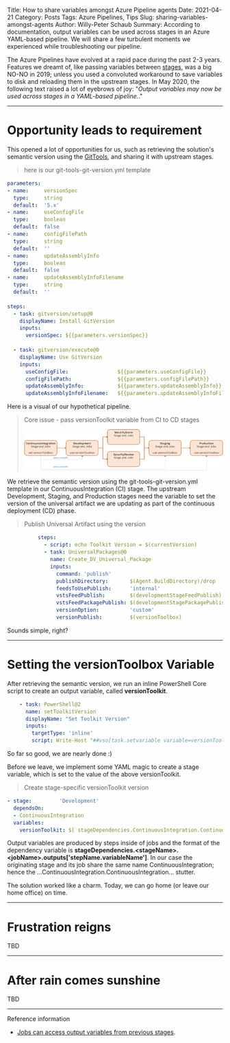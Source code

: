 Title: How to share variables amongst Azure Pipeline agents
Date: 2021-04-21
Category: Posts
Tags: Azure Pipelines, Tips
Slug: sharing-variables-amongst-agents
Author: Willy-Peter Schaub
Summary: According to documentation, output variables can be used across stages in an Azure YAML-based pipeline. We will share a few turbulent moments we experienced while troubleshooting our pipeline.

The Azure Pipelines have evolved at a rapid pace during the past 2-3 years. Features we dreamt of, like passing variables between [stages](https://docs.microsoft.com/en-us/azure/devops/pipelines/process/stages?view=azure-devops&tabs=yaml), was a big NO-NO in 2019; unless you used a convoluted workaround to save variables to disk and reloading them in the upstream stages. In May 2020, the following text raised a lot of eyebrows of joy: "_Output variables may now be used across stages in a YAML-based pipeline._."

---

# Opportunity leads to requirement

This opened a lot of opportunities for us, such as retrieving the solution's semantic version using the [GitTools](https://github.com/GitTools), and sharing it with upstream stages.

> here is our git-tools-git-version.yml template

```yml
parameters:
- name:     versionSpec
  type:     string
  default:  '5.x'
- name:     useConfigFile
  type:     boolean
  default:  false
- name:     configFilePath
  type:     string
  default:  ''
- name:     updateAssemblyInfo
  type:     boolean
  default:  false
- name:     updateAssemblyInfoFilename
  type:     string
  default:  ''
  
steps:
  - task: gitversion/setup@0
    displayName: Install GitVersion
    inputs:
      versionSpec: ${{parameters.versionSpec}}

  - task: gitversion/execute@0
    displayName: Use GitVersion
    inputs:
      useConfigFile:                ${{parameters.useConfigFile}}
      configFilePath:               ${{parameters.configFilePath}}
      updateAssemblyInfo:           ${{parameters.updateAssemblyInfo}}
      updateAssemblyInfoFilename:   ${{parameters.updateAssemblyInfoFilename}}
```

Here is a visual of our hypothetical pipeline. 

> Core issue - pass versionToolkit variable from CI to CD stages
>
> ![Pipeline ownership](/images/sharing-variables-amongst-agents-1.png)

We retrieve the semantic version using the git-tools-git-version.yml template in our ContinuousIntegration (CI) stage. The upstream Development, Staging, and Production stages need the variable to set the version of the universal artifact we are updating as part of the continuous deployment (CD) phase.

> Publish Universal Artifact using the version

```yml
          steps:
            - script: echo Toolkit Version = $(currentVersion)
            - task: UniversalPackages@0
              name: Create_DV_Universal_Package
              inputs:
                command: 'publish'
                publishDirectory:       $(Agent.BuildDirectory)/drop
                feedsToUsePublish:      'internal'
                vstsFeedPublish:        $(developmentStageFeedPublish)
                vstsFeedPackagePublish: $(developmentStagePackagePublish)
                versionOption:          'custom'
                versionPublish:         $(versionToolbox)
```

Sounds simple, right?

---

# Setting the versionToolbox Variable

After retrieving the semantic version, we run an inline PowerShell Core script to create an output variable, called **versionToolkit**.

```yml
    - task: PowerShell@2
      name: setToolkitVersion
      displayName: "Set Toolkit Version"
      inputs:
        targetType: 'inline'
        script: Write-Host "##vso[task.setvariable variable=versionToolkit;isOutput=true]$(GitVersion.MajorMinorPatch)"
```

So far so good, we are nearly done :)

Before we leave, we implement some YAML magic to create a stage variable, which is set to the value of the above versionToolkit.

> Create stage-specific versionToolkit version

```yml
- stage:         'Development'
  dependsOn:
  - ContinuousIntegration
  variables:
    versionToolkit: $[ stageDependencies.ContinuousIntegration.ContinuousIntegration.outputs['setToolkitVersion.toolkitVersion'] ]
```

Output variables are produced by steps inside of jobs and the  format of the dependency variable is **stageDependencies.\<stageName\>.\<jobName\>.outputs['stepName.variableName']**. In our case the originating stage and its job share the same name ContinuousIntegration; hence the ...ContinuousIntegration.ContinuousIntegration... stutter.

The solution worked like a charm. Today, we can go home (or leave our home office) on time.

---

# Frustration reigns

TBD

---

# After rain comes sunshine

TBD

---

Reference information
- [Jobs can access output variables from previous stages](https://docs.microsoft.com/en-us/azure/devops/release-notes/2020/sprint-168-update#jobs-can-access-output-variables-from-previous-stages).